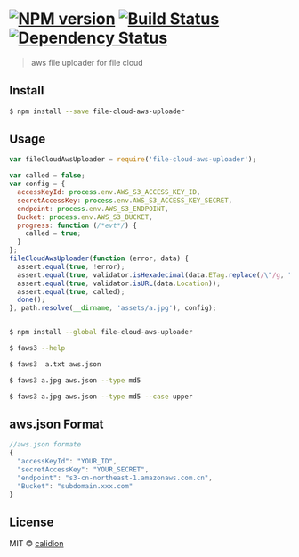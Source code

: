 #  [![NPM version][npm-image]][npm-url] [![Build Status][travis-image]][travis-url] [![Dependency Status][daviddm-image]][daviddm-url]

> aws file uploader for file cloud


## Install

```sh
$ npm install --save file-cloud-aws-uploader
```


## Usage

```js
var fileCloudAwsUploader = require('file-cloud-aws-uploader');

var called = false;
var config = {
  accessKeyId: process.env.AWS_S3_ACCESS_KEY_ID,
  secretAccessKey: process.env.AWS_S3_ACCESS_KEY_SECRET,
  endpoint: process.env.AWS_S3_ENDPOINT,
  Bucket: process.env.AWS_S3_BUCKET,
  progress: function (/*evt*/) {
    called = true;
  }
};
fileCloudAwsUploader(function (error, data) {
  assert.equal(true, !error);
  assert.equal(true, validator.isHexadecimal(data.ETag.replace(/\"/g, "")));
  assert.equal(true, validator.isURL(data.Location));
  assert.equal(true, called);
  done();
}, path.resolve(__dirname, 'assets/a.jpg'), config);

```

```sh

$ npm install --global file-cloud-aws-uploader

$ faws3 --help

$ faws3  a.txt aws.json

$ faws3 a.jpg aws.json --type md5

$ faws3 a.jpg aws.json --type md5 --case upper

```

## aws.json Format
```js
//aws.json formate
{
  "accessKeyId": "YOUR_ID",
  "secretAccessKey": "YOUR_SECRET",
  "endpoint": "s3-cn-northeast-1.amazonaws.com.cn",
  "Bucket": "subdomain.xxx.com"
}
```

## License

MIT © [calidion](blog.3gcnbeta.com)


[npm-image]: https://badge.fury.io/js/file-cloud-aws-uploader.svg
[npm-url]: https://npmjs.org/package/file-cloud-aws-uploader
[travis-image]: https://travis-ci.org/file-cloud/file-cloud-aws-uploader.svg?branch=master
[travis-url]: https://travis-ci.org/file-cloud/file-cloud-aws-uploader
[daviddm-image]: https://david-dm.org/file-cloud/file-cloud-aws-uploader.svg?theme=shields.io
[daviddm-url]: https://david-dm.org/file-cloud/file-cloud-aws-uploader
